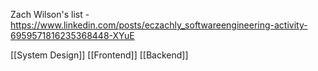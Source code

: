 Zach Wilson's list - https://www.linkedin.com/posts/eczachly_softwareengineering-activity-6959571816235368448-XYuE

[[System Design]]
[[Frontend]]
[[Backend]]
